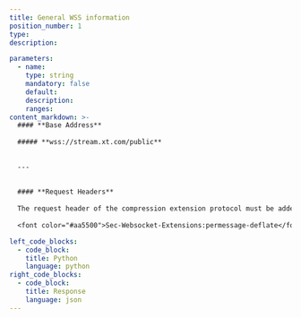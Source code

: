 ```yaml
---
title: General WSS information
position_number: 1
type:
description:

parameters:
  - name:
    type: string
    mandatory: false
    default:
    description:
    ranges:
content_markdown: >-
  #### **Base Address**
  
  ##### **wss://stream.xt.com/public**
  
  
  ---
  
  
  #### **Request Headers**
  
  The request header of the compression extension protocol must be added.
  
  <font color="#aa5500">Sec-Websocket-Extensions:permessage-deflate</font>  

left_code_blocks:
  - code_block:
    title: Python
    language: python
right_code_blocks:
  - code_block:
    title: Response
    language: json
---
```

